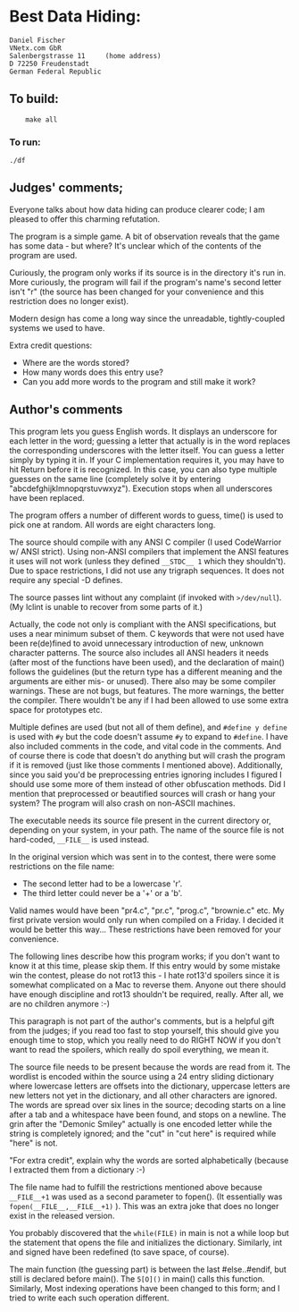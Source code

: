 # Best Data Hiding:

    Daniel Fischer
    VNetx.com GbR
    Salenbergstrasse 11		(home address)
    D 72250 Freudenstadt
    German Federal Republic

## To build:

        make all

### To run:

	./df

## Judges' comments;

Everyone talks about how data hiding can produce clearer code; I am
pleased to offer this charming refutation.

The program is a simple game.  A bit of observation reveals that the
game has some data - but where?  It's unclear which of the contents of
the program are used.

Curiously, the program only works if its source is in the directory
it's run in.  More curiously, the program will fail if the program's
name's second letter isn't "r" (the source has been changed for your
convenience and this restriction does no longer exist).

Modern design has come a long way since the unreadable, tightly-coupled
systems we used to have.

Extra credit questions:

- Where are the words stored?
- How many words does this entry use?
- Can you add more words to the program and still make it work?

## Author's comments

This program lets you guess English words. It displays an underscore
for each letter in the word; guessing a letter that actually is in
the word replaces the corresponding underscores with the letter
itself. You can guess a letter simply by typing it in. If your C
implementation requires it, you may have to hit Return before it
is recognized.  In this case, you can also type multiple guesses
on the same line (completely solve it by entering
"abcdefghijklmnopqrstuvwxyz"). Execution stops when all underscores
have been replaced.

The program offers a number of different words to guess, time() is
used to pick one at random. All words are eight characters long.

The source should compile with any ANSI C compiler (I used CodeWarrior
w/ ANSI strict).  Using non-ANSI compilers that implement the ANSI
features it uses will not work (unless they defined `__STDC__ 1`
which they shouldn't). Due to space restrictions, I did not use
any trigraph sequences.  It does not require any special -D defines.

The source passes lint without any complaint (if invoked with
`>/dev/null`). (My lclint is unable to recover from some parts of it.)

Actually, the code not only is compliant with the ANSI specifications,
but uses a near minimum subset of them. C keywords that were not
used have been re(de)fined to avoid unnecessary introduction of
new, unknown character patterns. The source also includes all ANSI
headers it needs (after most of the functions have been used), and
the declaration of main() follows the guidelines (but the return
type has a different meaning and the arguments are either mis- or
unused). There also may be some compiler warnings. These are not
bugs, but features. The more warnings, the better the compiler.
There wouldn't be any if I had been allowed to use some extra space
for prototypes etc.

Multiple defines are used (but not all of them define), and `#define
y define` is used with `#y` but the code doesn't assume `#y` to expand
to `#define`. I have also included comments in the code, and vital
code in the comments. And of course there is code that doesn't do
anything but will crash the program if it is removed (just like
those comments I mentioned above). Additionally, since you said
you'd be preprocessing entries ignoring includes I figured I should
use some more of them instead of other obfuscation methods.  Did
I mention that preprocessed or beautified sources will crash or
hang your system? The program will also crash on non-ASCII machines.

The executable needs its source file present in the current directory
or, depending on your system, in your path. The name of the source
file is not hard-coded, `__FILE__` is used instead.

In the original version which was sent in to the contest, there were
some restrictions on the file name:

- The second letter had to be a lowercase 'r'.
- The third letter could never be a '+' or a 'b'.

Valid names would have been "pr4.c", "pr.c", "prog.c", "brownie.c" etc.
My first private version would only run when compiled on a Friday.
I decided it would be better this way...
These restrictions have been removed for your convenience.

The following lines describe how this program works; if you don't
want to know it at this time, please skip them. If this entry would
by some mistake win the contest, please do not rot13 this - I hate
rot13'd spoilers since it is somewhat complicated on a Mac to
reverse them. Anyone out there should have enough discipline and
rot13 shouldn't be required, really. After all, we are no children
anymore :-)

This paragraph is not part of the author's comments, but is a helpful
gift from the judges; if you read too fast to stop yourself, this should
give you enough time to stop, which you really need to do RIGHT NOW if
you don't want to read the spoilers, which really do spoil everything,
we mean it.

The source file needs to be present because the words are read from
it. The wordlist is encoded within the source using a 24 entry
sliding dictionary where lowercase letters are offsets into the
dictionary, uppercase letters are new letters not yet in the
dictionary, and all other characters are ignored. The words are
spread over six lines in the source; decoding starts on a line
after a tab and a whitespace have been found, and stops on a newline.
The grin after the "Demonic Smiley" actually is one encoded letter
while the string is completely ignored; and the "cut" in "cut here"
is required while "here" is not.

"For extra credit", explain why the words are sorted alphabetically
(because I extracted them from a dictionary :-)

The file name had to fulfill the restrictions mentioned above
because `__FILE__+1` was used as a second parameter to fopen(). (It
essentially was `fopen(__FILE__,__FILE__+1)` ). This was an extra joke
that does no longer exist in the released version.

You probably discovered that the `while(FILE)` in main is not a while loop
but the statement that opens the file and initializes the dictionary.
Similarly, int and signed have been redefined (to save space, of
course).

The main function (the guessing part) is between the last #else..#endif,
but still is declared before main(). The `5[O]()` in main() calls
this function.  Similarly, Most indexing operations have been
changed to this form; and I tried to write each such operation
different.
